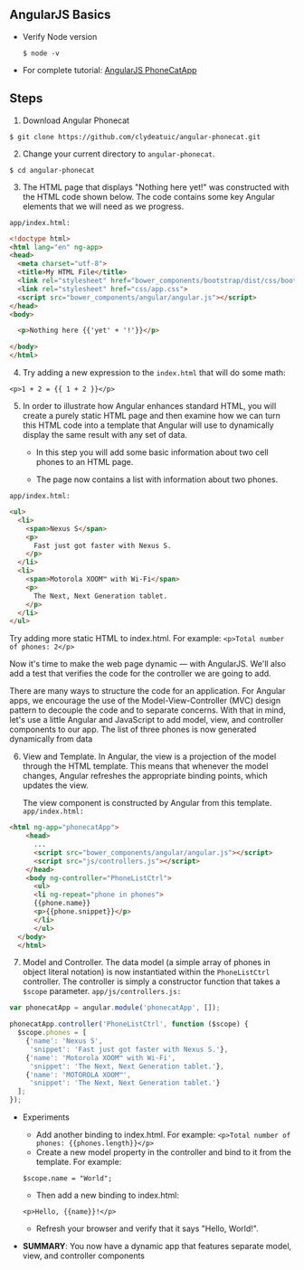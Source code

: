 ## AngularJS Basics
* Verify Node version
  ```
  $ node -v
  ```
* For complete tutorial: [AngularJS PhoneCatApp](https://code.angularjs.org/1.2.28/docs/tutorial)

## Steps
1. Download Angular Phonecat
```
$ git clone https://github.com/clydeatuic/angular-phonecat.git
```
2. Change your current directory to ```angular-phonecat```.
```
$ cd angular-phonecat
```
3. The HTML page that displays "Nothing here yet!" was constructed with the HTML code shown below. The code contains some key Angular elements that we will need as we progress.

```app/index.html:```
``` html
<!doctype html>
<html lang="en" ng-app>
<head>
  <meta charset="utf-8">
  <title>My HTML File</title>
  <link rel="stylesheet" href="bower_components/bootstrap/dist/css/bootstrap.css">
  <link rel="stylesheet" href="css/app.css">
  <script src="bower_components/angular/angular.js"></script>
</head>
<body>

  <p>Nothing here {{'yet' + '!'}}</p>

</body>
</html>
```
4. Try adding a new expression to the ```index.html``` that will do some math:
```
<p>1 + 2 = {{ 1 + 2 }}</p>
```
5. In order to illustrate how Angular enhances standard HTML, you will create a purely static HTML page and then examine how we can turn this HTML code into a template that Angular will use to dynamically display the same result with any set of data.

	* In this step you will add some basic information about two cell phones to an HTML page.

	* The page now contains a list with information about two phones.
	
```app/index.html:```
``` html
<ul>
  <li>
    <span>Nexus S</span>
    <p>
      Fast just got faster with Nexus S.
    </p>
  </li>
  <li>
    <span>Motorola XOOM™ with Wi-Fi</span>
    <p>
      The Next, Next Generation tablet.
    </p>
  </li>
</ul>
```
Try adding more static HTML to index.html. For example:
```<p>Total number of phones: 2</p>```

Now it's time to make the web page dynamic — with AngularJS. We'll also add a test that verifies the code for the controller we are going to add.

There are many ways to structure the code for an application. For Angular apps, we encourage the use of the Model-View-Controller (MVC) design pattern to decouple the code and to separate concerns. With that in mind, let's use a little Angular and JavaScript to add model, view, and controller components to our app. The list of three phones is now generated dynamically from data

6. View and Template. In Angular, the view is a projection of the model through the HTML template. This means that whenever the model changes, Angular refreshes the appropriate binding points, which updates the view.

	The view component is constructed by Angular from this template. ```app/index.html:```
    
``` html
<html ng-app="phonecatApp">
	<head>
      ...
      <script src="bower_components/angular/angular.js"></script>
      <script src="js/controllers.js"></script>
    </head>
    <body ng-controller="PhoneListCtrl">
      <ul>
      <li ng-repeat="phone in phones">
      {{phone.name}}
      <p>{{phone.snippet}}</p>
      </li>
      </ul>
  </body>
  </html>
```
    
7. Model and Controller. The data model (a simple array of phones in object literal notation) is now instantiated within the ```PhoneListCtrl``` controller. The controller is simply a constructor function that takes a ```$scope``` parameter. ```app/js/controllers.js:```
``` js
var phonecatApp = angular.module('phonecatApp', []);

phonecatApp.controller('PhoneListCtrl', function ($scope) {
  $scope.phones = [
    {'name': 'Nexus S',
     'snippet': 'Fast just got faster with Nexus S.'},
    {'name': 'Motorola XOOM™ with Wi-Fi',
     'snippet': 'The Next, Next Generation tablet.'},
    {'name': 'MOTOROLA XOOM™',
     'snippet': 'The Next, Next Generation tablet.'}
  ];
});
```
* Experiments
	* Add another binding to index.html. For example:
	```<p>Total number of phones: {{phones.length}}</p>```
	* Create a new model property in the controller and bind to it from the template. For example:
	
    ```$scope.name = "World";```
	* Then add a new binding to index.html:
	
    ```<p>Hello, {{name}}!</p>```
	* Refresh your browser and verify that it says "Hello, World!".
* __SUMMARY__: You now have a dynamic app that features separate model, view, and controller components
